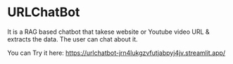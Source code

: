 # URLChatBot
It is a RAG based chatbot that takese website or Youtube video URL &amp; extracts the data. The user can chat about it.

You can Try it here: https://urlchatbot-jrn4lukgzvfutjabpyj4jv.streamlit.app/

